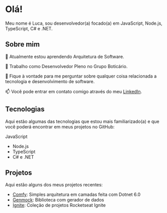 # Olá!
Meu nome é Luca, sou desenvolvedor(a) focado(a) em JavaScript, Node.js, TypeScript, C# e .NET.

## Sobre mim

  🌱 Atualmente estou aprendendo Arquitetura de Software.
  
  💼 Trabalho como Desenvolvedor Pleno no Grupo Boticário.
  
  💬 Fique à vontade para me perguntar sobre qualquer coisa relacionada a tecnologia e desenvolvimento de software.
  
  📫 Você pode entrar em contato comigo através do meu [LinkedIn](https://github.com/luca0898/comfy).
  
## Tecnologias
Aqui estão algumas das tecnologias que estou mais familiarizado(a) e que você poderá encontrar em meus projetos no GitHub:

JavaScript
- Node.js
- TypeScript
- C# e .NET

## Projetos
Aqui estão alguns dos meus projetos recentes:

- [Comfy](https://github.com/luca0898/comfy): Simples arquitetura em camadas feita com Dotnet 6.0
- [Genmock](https://github.com/luca0898/genmock): Biblioteca com gerador de dados
- [Ignite](https://github.com/luca0898/ignite): Coleção de projetos Rocketseat Ignite
